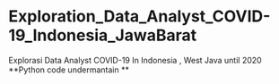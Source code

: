 # Exploration_Data_Analyst_COVID-19_Indonesia_JawaBarat
Explorasi Data Analyst COVID-19 In Indonesia , West Java until 2020
**Python code undermantain **
